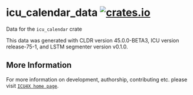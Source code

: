 # icu_calendar_data [![crates.io](https://img.shields.io/crates/v/icu_calendar_data)](https://crates.io/crates/icu_calendar_data)

<!-- cargo-rdme start -->

Data for the `icu_calendar` crate

This data was generated with CLDR version 45.0.0-BETA3, ICU version release-75-1, and
LSTM segmenter version v0.1.0.

<!-- cargo-rdme end -->

## More Information

For more information on development, authorship, contributing etc. please visit [`ICU4X home page`](https://github.com/unicode-org/icu4x).
